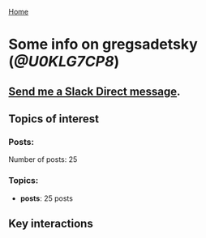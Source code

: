 [Home](https://kelu124.github.io/echommunity/)

# Some info on __gregsadetsky__ (_@U0KLG7CP8_)


## [Send me a Slack Direct message](https://echopen.slack.com/messages/@gregsadetsky/).

## Topics of interest

### Posts: 

Number of posts: 25

### Topics:

* __posts__: 25 posts

## Key interactions 

